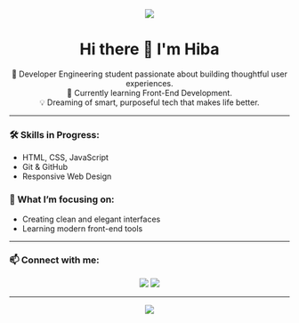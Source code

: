 <div align="center">
  <img src="https://capsule-render.vercel.app/api?type=waving&color=FFD700&height=200&section=header&text=Welcome%20to%20my%20GitHub!&fontSize=40&fontAlignY=35&desc=Aspiring%20Developer%20Engineer%20|%20Future%20Innovator%20|%20Coding%20My%20Way%20Forward&descAlignY=60&descAlign=62"/>
</div>

<h1 align="center">Hi there 👋 I'm Hiba</h1>

<p align="center">
  🌸 Developer Engineering student passionate about building thoughtful user experiences.<br>
  🌱 Currently learning Front-End Development.<br>
  💡 Dreaming of smart, purposeful tech that makes life better.
</p>

---

### 🛠️ Skills in Progress:
- HTML, CSS, JavaScript
- Git & GitHub
- Responsive Web Design

### 🌱 What I’m focusing on:
- Creating clean and elegant interfaces
- Learning modern front-end tools

---

### 📫 Connect with me:
<p align="center">
  <a href="mailto:your.email@example.com"><img src="https://img.shields.io/badge/Gmail-D14836?style=for-the-badge&logo=gmail&logoColor=white"/></a>
  <a href="https://www.linkedin.com/in/yourprofile"><img src="https://img.shields.io/badge/LinkedIn-blue?style=for-the-badge&logo=linkedin&logoColor=white"/></a>
</p>

---

<div align="center">
  <img src="https://capsule-render.vercel.app/api?type=waving&color=FFD700&height=120&section=footer"/>
</div>






